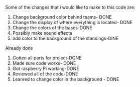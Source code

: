 Some of the changes that i would like to make to this code are:
  1. Change background color behind teams- DONE
  2. Change the display of where everything is located- DONE
  3. Change the colors of the bases-DONE
  4. Possibly make sound effects
  5. add color to the background of the standings-DINE
  
  Already done
  1. Gotten all parts for project-DONE
  2. Made sure code works- DONE
  3. Got raspberry Pi working-DONE
  4. Reviewed all of the code-DONE
  5. Leanred to change color in the background - DONE
